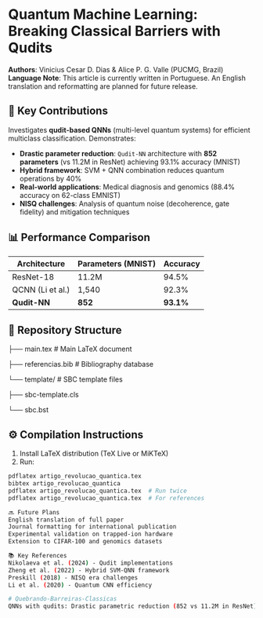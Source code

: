 # Quantum Machine Learning: Breaking Classical Barriers with Qudits

**Authors**: Vinicius Cesar D. Dias & Alice P. G. Valle (PUCMG, Brazil)  
**Language Note**: This article is currently written in Portuguese. An English translation and reformatting are planned for future release.

## 🔬 Key Contributions
Investigates **qudit-based QNNs** (multi-level quantum systems) for efficient multiclass classification. Demonstrates:
- **Drastic parameter reduction**: `Qudit-NN` architecture with **852 parameters** (vs 11.2M in ResNet) achieving 93.1% accuracy (MNIST)
- **Hybrid framework**: SVM + QNN combination reduces quantum operations by 40%
- **Real-world applications**: Medical diagnosis and genomics (88.4% accuracy on 62-class EMNIST)
- **NISQ challenges**: Analysis of quantum noise (decoherence, gate fidelity) and mitigation techniques

## 📊 Performance Comparison
| Architecture      | Parameters (MNIST) | Accuracy |
|-------------------|--------------------|----------|
| ResNet-18         | 11.2M              | 94.5%    |
| QCNN (Li et al.)  | 1,540              | 92.3%    |
| **Qudit-NN**      | **852**            | **93.1%** |

## 📁 Repository Structure
├── main.tex # Main LaTeX document

├── referencias.bib # Bibliography database

└── template/ # SBC template files
   
   ├── sbc-template.cls

   └── sbc.bst

## ⚙️ Compilation Instructions
1. Install LaTeX distribution (TeX Live or MiKTeX)
2. Run:
```bash
pdflatex artigo_revolucao_quantica.tex
bibtex artigo_revolucao_quantica
pdflatex artigo_revolucao_quantica.tex  # Run twice
pdflatex artigo_revolucao_quantica.tex  # For references

🔜 Future Plans
English translation of full paper
Journal formatting for international publication
Experimental validation on trapped-ion hardware
Extension to CIFAR-100 and genomics datasets

📚 Key References
Nikolaeva et al. (2024) - Qudit implementations
Zheng et al. (2022) - Hybrid SVM-QNN framework
Preskill (2018) - NISQ era challenges
Li et al. (2020) - Quantum CNN efficiency

# Quebrando-Barreiras-Classicas
QNNs with qudits: Drastic parametric reduction (852 vs 11.2M in ResNet) for multiclass classification. Audit-NN achieves 93.1% on MNIST. Hybrid SVM-QNN framework reduces quantum operations by 40%. Discusses NISQ challenges (decoherence, fidelity) and applications in medical imaging/genomics. Authors: Dias &amp; Valle.
